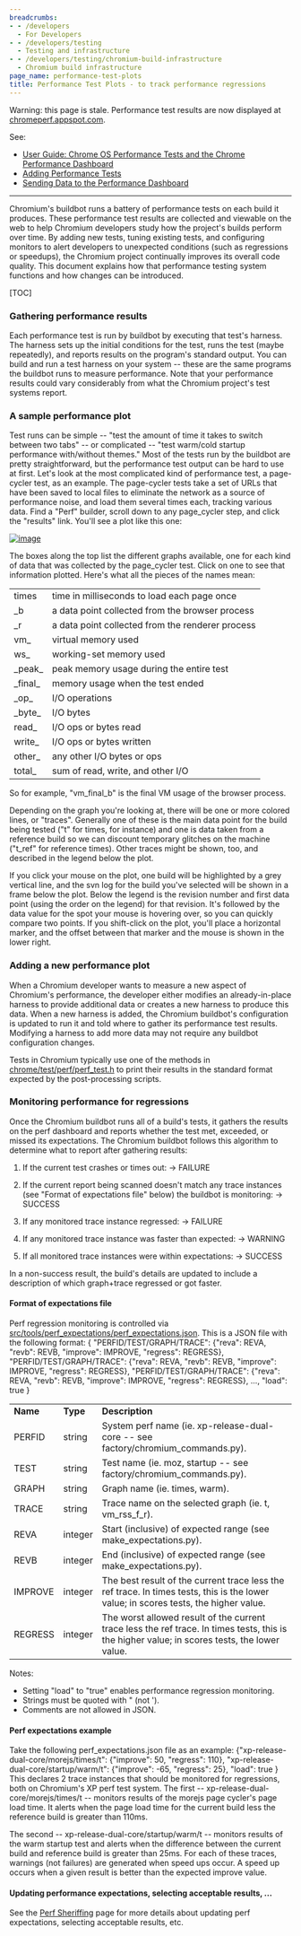 ```yaml
---
breadcrumbs:
- - /developers
  - For Developers
- - /developers/testing
  - Testing and infrastructure
- - /developers/testing/chromium-build-infrastructure
  - Chromium build infrastructure
page_name: performance-test-plots
title: Performance Test Plots - to track performance regressions
---
```


Warning: this page is stale. Performance test results are now displayed at
[chromeperf.appspot.com](https://chromeperf.appspot.com/).

See:

*   [User Guide: Chrome OS Performance Tests and the Chrome Performance
            Dashboard](/chromium-os/testing/perf-data)
*   [Adding Performance
            Tests](/developers/testing/adding-performance-tests)
*   [Sending Data to the Performance
            Dashboard](/system/errors/NodeNotFound)

---

Chromium's buildbot runs a battery of performance tests on each build it
produces. These performance test results are collected and viewable on the web
to help Chromium developers study how the project's builds perform over time. By
adding new tests, tuning existing tests, and configuring monitors to alert
developers to unexpected conditions (such as regressions or speedups), the
Chromium project continually improves its overall code quality. This document
explains how that performance testing system functions and how changes can be
introduced.

[TOC]

### Gathering performance results

Each performance test is run by buildbot by executing that test's harness. The
harness sets up the initial conditions for the test, runs the test (maybe
repeatedly), and reports results on the program's standard output. You can build
and run a test harness on your system -- these are the same programs the
buildbot runs to measure performance. Note that your performance results could
vary considerably from what the Chromium project's test systems report.

### A sample performance plot

Test runs can be simple -- "test the amount of time it takes to switch between
two tabs" -- or complicated -- "test warm/cold startup performance with/without
themes." Most of the tests run by the buildbot are pretty straightforward, but
the performance test output can be hard to use at first. Let's look at the most
complicated kind of performance test, a page-cycler test, as an example. The
page-cycler tests take a set of URLs that have been saved to local files to
eliminate the network as a source of performance noise, and load them several
times each, tracking various data. Find a "Perf" builder, scroll down to any
page_cycler step, and click the "results" link. You'll see a plot like this one:

[<img alt="image"
src="/developers/testing/chromium-build-infrastructure/performance-test-plots/page_cycler_plot.png">](/developers/testing/chromium-build-infrastructure/performance-test-plots/page_cycler_plot.png)

The boxes along the top list the different graphs available, one for each kind
of data that was collected by the page_cycler test. Click on one to see that
information plotted. Here's what all the pieces of the names mean:

<table>
<tr>
<td>times</td>
<td>time in milliseconds to load each page once</td>
</tr>
<tr>
<td>_b</td>
<td>a data point collected from the browser process</td>
</tr>
<tr>
<td>_r</td>
<td>a data point collected from the renderer process</td>
</tr>
<tr>
<td>vm_</td>
<td>virtual memory used</td>
</tr>
<tr>
<td>ws_</td>
<td>working-set memory used</td>
</tr>
<tr>
<td>_peak_</td>
<td>peak memory usage during the entire test</td>
</tr>
<tr>
<td>_final_</td>
<td>memory usage when the test ended</td>
</tr>
<tr>
<td>_op_</td>
<td>I/O operations</td>
</tr>
<tr>
<td>_byte_</td>
<td>I/O bytes</td>
</tr>
<tr>
<td>read_</td>
<td>I/O ops or bytes read</td>
</tr>
<tr>
<td>write_</td>
<td>I/O ops or bytes written</td>
</tr>
<tr>
<td>other_</td>
<td>any other I/O bytes or ops</td>
</tr>
<tr>
<td>total_</td>
<td>sum of read, write, and other I/O</td>
</tr>
</table>

So for example, "vm_final_b" is the final VM usage of the browser process.

Depending on the graph you're looking at, there will be one or more colored
lines, or "traces". Generally one of these is the main data point for the build
being tested ("t" for times, for instance) and one is data taken from a
reference build so we can discount temporary glitches on the machine ("t_ref"
for reference times). Other traces might be shown, too, and described in the
legend below the plot.

If you click your mouse on the plot, one build will be highlighted by a grey
vertical line, and the svn log for the build you've selected will be shown in a
frame below the plot. Below the legend is the revision number and first data
point (using the order on the legend) for that revision. It's followed by the
data value for the spot your mouse is hovering over, so you can quickly compare
two points. If you shift-click on the plot, you'll place a horizontal marker,
and the offset between that marker and the mouse is shown in the lower right.

### Adding a new performance plot

When a Chromium developer wants to measure a new aspect of Chromium's
performance, the developer either modifies an already-in-place harness to
provide additional data or creates a new harness to produce this data. When a
new harness is added, the Chromium buildbot's configuration is updated to run it
and told where to gather its performance test results. Modifying a harness to
add more data may not require any buildbot configuration changes.

Tests in Chromium typically use one of the methods in
[chrome/test/perf/perf_test.h](http://src.chromium.org/viewvc/chrome/trunk/src/chrome/test/perf/perf_test.h?view=markup)
to print their results in the standard format expected by the post-processing
scripts.

### Monitoring performance for regressions

Once the Chromium buildbot runs all of a build's tests, it gathers the results
on the perf dashboard and reports whether the test met, exceeded, or missed its
expectations. The Chromium buildbot follows this algorithm to determine what to
report after gathering results:

1.  If the current test crashes or times out:
    -&gt; FAILURE
2.  If the current report being scanned doesn't match any trace
            instances (see "Format of expectations file" below) the buildbot is
            monitoring:
    -&gt; SUCCESS

3.  If any monitored trace instance regressed:
    -&gt; FAILURE

4.  If any monitored trace instance was faster than expected:
    -&gt; WARNING

5.  If all monitored trace instances were within expectations:
    -&gt; SUCCESS

In a non-success result, the build's details are updated to include a
description of which graph+trace regressed or got faster.

#### Format of expectations file

Perf regression monitoring is controlled via
[src/tools/perf_expectations/perf_expectations.json](http://src.chromium.org/viewvc/chrome/trunk/src/tools/perf_expectations/perf_expectations.json?view=markup).
This is a JSON file with the following format:
{
"PERFID/TEST/GRAPH/TRACE": {"reva": REVA, "revb": REVB, "improve": IMPROVE,
"regress": REGRESS},
"PERFID/TEST/GRAPH/TRACE": {"reva": REVA, "revb": REVB, "improve": IMPROVE,
"regress": REGRESS},
"PERFID/TEST/GRAPH/TRACE": {"reva": REVA, "revb": REVB, "improve": IMPROVE,
"regress": REGRESS},
...,
"load": true
}
<table>
<tr>
<td><b>Name</b></td>
<td><b>Type</b></td>
<td><b>Description </b></td>
</tr>
<tr>
<td>PERFID</td>
<td>string</td>
<td>System perf name (ie. xp-release-dual-core -- see factory/chromium_commands.py).</td>
</tr>
<tr>
<td>TEST</td>
<td>string</td>
<td>Test name (ie. moz, startup -- see factory/chromium_commands.py).</td>
</tr>
<tr>
<td>GRAPH</td>
<td>string</td>
<td>Graph name (ie. times, warm).</td>
</tr>
<tr>
<td>TRACE</td>
<td>string</td>
<td>Trace name on the selected graph (ie. t, vm_rss_f_r). </td>
</tr>
<tr>
<td>REVA</td>
<td>integer</td>
<td>Start (inclusive) of expected range (see make_expectations.py).</td>
</tr>
<tr>
<td>REVB</td>
<td>integer</td>
<td>End (inclusive) of expected range (see make_expectations.py).</td>
</tr>
<tr>
<td>IMPROVE</td>
<td>integer</td>
<td>The best result of the current trace less the ref trace. In times tests, this is the lower value; in scores tests, the higher value.</td>
</tr>
<tr>
<td>REGRESS</td>
<td>integer</td>
<td>The worst allowed result of the current trace less the ref trace. In times tests, this is the higher value; in scores tests, the lower value.</td>
</tr>
</table>
Notes:

*   Setting "load" to "true" enables performance regression monitoring.
*   Strings must be quoted with " (not ').
*   Comments are not allowed in JSON.

#### Perf expectations example

Take the following perf_expectations.json file as an example:
{"xp-release-dual-core/morejs/times/t": {"improve": 50, "regress": 110},
"xp-release-dual-core/startup/warm/t": {"improve": -65, "regress": 25},
"load": true
}
This declares 2 trace instances that should be monitored for regressions, both
on Chromium's XP perf test system. The first --
xp-release-dual-core/morejs/times/t -- monitors results of the morejs page
cycler's page load time. It alerts when the page load time for the current build
less the reference build is greater than 110ms.

The second -- xp-release-dual-core/startup/warm/t -- monitors results of the
warm startup test and alerts when the difference between the current build and
reference build is greater than 25ms.
For each of these traces, warnings (not failures) are generated when speed ups
occur. A speed up occurs when a given result is better than the expected improve
value.

#### **Updating performance expectations, selecting acceptable results, ...**

See the [Perf Sheriffing](/developers/tree-sheriffs/perf-sheriffs) page for more
details about updating perf expectations, selecting acceptable results, etc.